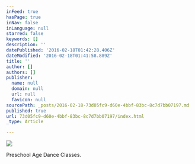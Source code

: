 ```yaml
---
inFeed: true
hasPage: true
inNav: false
inLanguage: null
starred: false
keywords: []
description: ''
datePublished: '2016-02-18T01:42:28.406Z'
dateModified: '2016-02-18T01:41:58.889Z'
title: ''
author: []
authors: []
publisher:
  name: null
  domain: null
  url: null
  favicon: null
sourcePath: _posts/2016-02-18-73d05fc9-d60e-4bbf-83bc-8c7d7bb07197.md
published: true
url: 73d05fc9-d60e-4bbf-83bc-8c7d7bb07197/index.html
_type: Article

---
```

![](https://the-grid-user-content.s3-us-west-2.amazonaws.com/cbd4e0bf-5a23-4bf1-9825-3c66baeacc11.jpg)

Preschool Age Dance Classes.